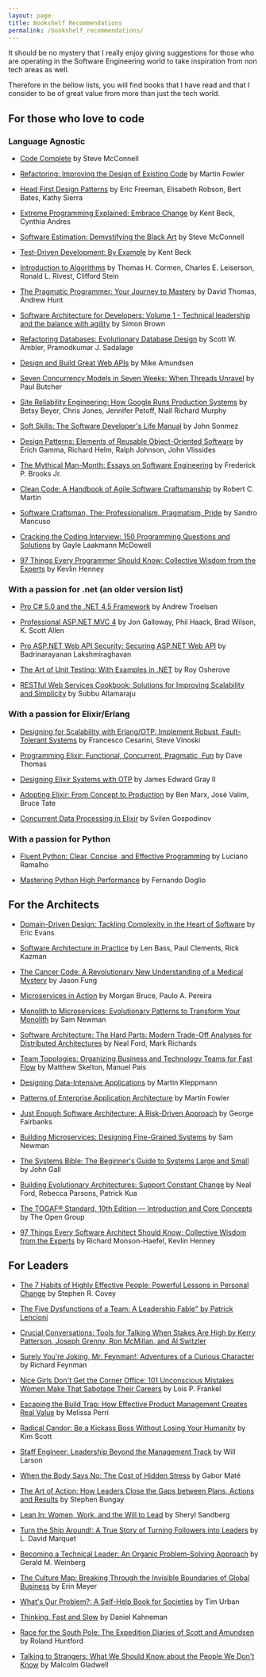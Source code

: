 ```yaml
---
layout: page
title: Bookshelf Recommendations
permalink: /bookshelf_recommendations/
---
```


It should be no mystery that I really enjoy giving suggestions for those who are operating in the Software Engineering world to take inspiration from non tech areas as well.

Therefore in the bellow lists, you will find books that I have read and that I consider to be of great value from more than just the tech world.

## For those who love to code 

### Language Agnostic

- [Code Complete](https://www.goodreads.com/book/show/4845.Code_Complete) by Steve McConnell

- [Refactoring: Improving the Design of Existing Code](https://www.goodreads.com/book/show/44936.Refactoring) by Martin Fowler

- [Head First Design Patterns](https://www.goodreads.com/book/show/58128.Head_First_Design_Patterns) by Eric Freeman, Elisabeth Robson, Bert Bates, Kathy Sierra

- [Extreme Programming Explained: Embrace Change](https://www.goodreads.com/book/show/67833.Extreme_Programming_Explained) by Kent Beck, Cynthia Andres

- [Software Estimation: Demystifying the Black Art](https://www.goodreads.com/book/show/93891.Software_Estimation) by Steve McConnell

- [Test-Driven Development: By Example](https://www.goodreads.com/book/show/387190.Test_Driven_Development) by Kent Beck

- [Introduction to Algorithms](https://www.goodreads.com/book/show/108986.Introduction_to_Algorithms) by Thomas H. Cormen, Charles E. Leiserson, Ronald L. Rivest, Clifford Stein

- [The Pragmatic Programmer: Your Journey to Mastery](https://www.goodreads.com/book/show/52715562-the-pragmatic-programmer) by David Thomas, Andrew Hunt

- [Software Architecture for Developers: Volume 1 - Technical leadership and the balance with agility](https://www.goodreads.com/book/show/33221518-software-architecture-for-developers) by Simon Brown

- [Refactoring Databases: Evolutionary Database Design](https://www.goodreads.com/book/show/161302.Refactoring_Databases) by Scott W. Ambler, Pramodkumar J. Sadalage

- [Design and Build Great Web APIs](https://www.goodreads.com/book/show/45416219-design-and-build-great-web-apis) by Mike Amundsen

- [Seven Concurrency Models in Seven Weeks: When Threads Unravel](https://www.goodreads.com/book/show/18467564-seven-concurrency-models-in-seven-weeks) by Paul Butcher

- [Site Reliability Engineering: How Google Runs Production Systems](https://www.goodreads.com/book/show/27968891-site-reliability-engineering) by Betsy Beyer, Chris Jones, Jennifer Petoff, Niall Richard Murphy

- [Soft Skills: The Software Developer's Life Manual](https://www.goodreads.com/book/show/23232941-soft-skills) by John Sonmez

- [Design Patterns: Elements of Reusable Object-Oriented Software](https://www.goodreads.com/book/show/85009.Design_Patterns) by Erich Gamma, Richard Helm, Ralph Johnson, John Vlissides

- [The Mythical Man-Month: Essays on Software Engineering](https://www.goodreads.com/book/show/13629.The_Mythical_Man_Month) by Frederick P. Brooks Jr.

- [Clean Code: A Handbook of Agile Software Craftsmanship](https://www.goodreads.com/book/show/3735293-clean-code) by Robert C. Martin

- [Software Craftsman, The: Professionalism, Pragmatism, Pride](https://www.goodreads.com/book/show/23215733-software-craftsman-the) by Sandro Mancuso

- [Cracking the Coding Interview: 150 Programming Questions and Solutions](https://www.goodreads.com/book/show/12544648-cracking-the-coding-interview) by Gayle Laakmann McDowell

- [97 Things Every Programmer Should Know: Collective Wisdom from the Experts](https://www.goodreads.com/book/show/7003902-97-things-every-programmer-should-know) by Kevlin Henney

### With a passion for .net (an older version list)

- [Pro C# 5.0 and the .NET 4.5 Framework](https://www.goodreads.com/book/show/14975253-pro-c-5-0-and-the-net-4-5-framework) by Andrew Troelsen

- [Professional ASP.NET MVC 4](https://www.goodreads.com/book/show/13838958-professional-asp-net-mvc-4) by Jon Galloway, Phil Haack, Brad Wilson, K. Scott Allen

- [Pro ASP.NET Web API Security: Securing ASP.NET Web API](https://www.goodreads.com/book/show/17197687-pro-asp-net-web-api-security) by Badrinarayanan Lakshmiraghavan

- [The Art of Unit Testing: With Examples in .NET](https://www.goodreads.com/book/show/6487349-the-art-of-unit-testing) by Roy Osherove

- [RESTful Web Services Cookbook: Solutions for Improving Scalability and Simplicity](https://www.goodreads.com/book/show/7533499-restful-web-services-cookbook) by Subbu Allamaraju


### With a passion for Elixir/Erlang

- [Designing for Scalability with Erlang/OTP: Implement Robust, Fault-Tolerant Systems](https://www.goodreads.com/book/show/18324312-designing-for-scalability-with-erlang-otp) by Francesco Cesarini, Steve Vinoski

- [Programming Elixir: Functional, Concurrent, Pragmatic, Fun](https://www.goodreads.com/book/show/17971957-programming-elixir) by Dave Thomas

- [Designing Elixir Systems with OTP](https://www.goodreads.com/book/show/45159167-designing-elixir-systems-with-otp) by James Edward Gray II

- [Adopting Elixir: From Concept to Production](https://www.goodreads.com/book/show/35492204-adopting-elixir) by Ben Marx, José Valim, Bruce Tate

- [Concurrent Data Processing in Elixir](https://www.goodreads.com/book/show/56991925-concurrent-data-processing-in-elixir) by Svilen Gospodinov

### With a passion for Python

- [Fluent Python: Clear, Concise, and Effective Programming](https://www.goodreads.com/book/show/22800567-fluent-python) by Luciano Ramalho

- [Mastering Python High Performance](https://www.goodreads.com/book/show/26781635-mastering-python-high-performance) by Fernando Doglio


## For the Architects

- [Domain-Driven Design: Tackling Complexity in the Heart of Software](https://www.goodreads.com/book/show/179133.Domain_Driven_Design) by Eric Evans

- [Software Architecture in Practice](https://www.goodreads.com/book/show/70143.Software_Architecture_in_Practice) by Len Bass, Paul Clements, Rick Kazman

- [The Cancer Code: A Revolutionary New Understanding of a Medical Mystery](https://www.goodreads.com/book/show/53178264-the-cancer-code) by Jason Fung

- [Microservices in Action](https://www.goodreads.com/book/show/36579817-microservices-in-action) by Morgan Bruce, Paulo A. Pereira

- [Monolith to Microservices: Evolutionary Patterns to Transform Your Monolith](https://www.goodreads.com/book/show/44144499-monolith-to-microservices) by Sam Newman

- [Software Architecture: The Hard Parts: Modern Trade-Off Analyses for Distributed Architectures](https://www.goodreads.com/book/show/58153482-software-architecture) by Neal Ford, Mark Richards

- [Team Topologies: Organizing Business and Technology Teams for Fast Flow](https://www.goodreads.com/book/show/44135420-team-topologies) by Matthew Skelton, Manuel Pais

- [Designing Data-Intensive Applications](https://www.goodreads.com/book/show/23463279-designing-data-intensive-applications) by Martin Kleppmann

- [Patterns of Enterprise Application Architecture](https://www.goodreads.com/book/show/70156.Patterns_of_Enterprise_Application_Architecture) by Martin Fowler

- [Just Enough Software Architecture: A Risk-Driven Approach](https://www.goodreads.com/book/show/9005772-just-enough-software-architecture) by George Fairbanks

- [Building Microservices: Designing Fine-Grained Systems](https://www.goodreads.com/book/show/22512931-building-microservices) by Sam Newman

- [The Systems Bible: The Beginner's Guide to Systems Large and Small](https://www.goodreads.com/book/show/583785.The_Systems_Bible) by John Gall

- [Building Evolutionary Architectures: Support Constant Change](https://www.goodreads.com/book/show/35755822-building-evolutionary-architectures) by Neal Ford, Rebecca Parsons, Patrick Kua

- [The TOGAF® Standard, 10th Edition — Introduction and Core Concepts](https://www.goodreads.com/book/show/61226777-the-togaf-standard-10th-edition-introduction-and-core-concepts) by The Open Group

- [97 Things Every Software Architect Should Know: Collective Wisdom from the Experts](https://www.goodreads.com/book/show/6621178-97-things-every-software-architect-should-know) by Richard Monson-Haefel, Kevlin Henney 

## For Leaders

- [The 7 Habits of Highly Effective People: Powerful Lessons in Personal Change](https://www.goodreads.com/book/show/36072.The_7_Habits_of_Highly_Effective_People) by Stephen R. Covey

- [The Five Dysfunctions of a Team: A Leadership Fable" by Patrick Lencioni](https://www.goodreads.com/book/show/21343.The_Five_Dysfunctions_of_a_Team)

- [Crucial Conversations: Tools for Talking When Stakes Are High by Kerry Patterson, Joseph Grenny, Ron McMillan, and Al Switzler](https://www.goodreads.com/book/show/15014.Crucial_Conversations)

- [Surely You're Joking, Mr. Feynman!: Adventures of a Curious Character](https://www.goodreads.com/book/show/5544.Surely_You_re_Joking_Mr_Feynman_) by Richard Feynman

- [Nice Girls Don't Get the Corner Office: 101 Unconscious Mistakes Women Make That Sabotage Their Careers](https://www.goodreads.com/book/show/97641.Nice_Girls_Don_t_Get_the_Corner_Office) by Lois P. Frankel

- [Escaping the Build Trap: How Effective Product Management Creates Real Value](https://www.goodreads.com/book/show/42611483-escaping-the-build-trap) by Melissa Perri

- [Radical Candor: Be a Kickass Boss Without Losing Your Humanity](https://www.goodreads.com/book/show/29939161-radical-candor) by Kim Scott

- [Staff Engineer: Leadership Beyond the Management Track](https://www.goodreads.com/book/show/56481725-staff-engineer) by Will Larson

- [When the Body Says No: The Cost of Hidden Stress](https://www.goodreads.com/book/show/450534.When_the_Body_Says_No) by Gabor Maté

- [The Art of Action: How Leaders Close the Gaps between Plans, Actions and Results](https://www.goodreads.com/book/show/9973202-the-art-of-action) by Stephen Bungay

- [Lean In: Women, Work, and the Will to Lead](https://www.goodreads.com/book/show/16071764-lean-in) by Sheryl Sandberg

- [Turn the Ship Around!: A True Story of Turning Followers into Leaders](https://www.goodreads.com/book/show/16158601-turn-the-ship-around) by L. David Marquet

- [Becoming a Technical Leader: An Organic Problem-Solving Approach](https://www.goodreads.com/book/show/714344.Becoming_a_Technical_Leader) by Gerald M. Weinberg

- [The Culture Map: Breaking Through the Invisible Boundaries of Global Business](https://www.goodreads.com/book/show/22085568-the-culture-map) by Erin Meyer

- [What's Our Problem?: A Self-Help Book for Societies](https://www.goodreads.com/book/show/102146148-what-s-our-problem) by Tim Urban

- [Thinking, Fast and Slow](https://www.goodreads.com/book/show/11468377-thinking-fast-and-slow) by Daniel Kahneman

- [Race for the South Pole: The Expedition Diaries of Scott and Amundsen](https://www.goodreads.com/book/show/8637511-race-for-the-south-pole) by Roland Huntford

- [Talking to Strangers: What We Should Know about the People We Don't Know]( ) by Malcolm Gladwell







